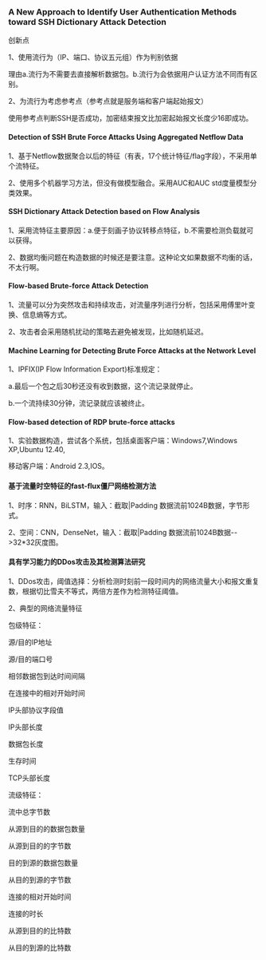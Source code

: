 ### A New Approach to Identify User Authentication Methods toward SSH Dictionary Attack Detection

创新点

1、使用流行为（IP、端口、协议五元组）作为判别依据

理由a.流行为不需要去直接解析数据包。b.流行为会依据用户认证方法不同而有区别。

2、为流行为考虑参考点（参考点就是服务端和客户端起始报文）

使用参考点判断SSH是否成功，加密结束报文比加密起始报文长度少16即成功。



#### Detection of SSH Brute Force Attacks Using Aggregated Netflow Data

1、基于Netflow数据聚合以后的特征（有表，17个统计特征/flag字段），不采用单个流特征。

2、使用多个机器学习方法，但没有做模型融合。采用AUC和AUC std度量模型分类效果。



#### SSH Dictionary Attack Detection based on Flow Analysis

1、采用流特征主要原因：a.便于刻画子协议转移点特征，b.不需要检测负载就可以获得。

2、数据均衡问题在构造数据的时候还是要注意。这种论文如果数据不均衡的话，不太行啊。



#### Flow-based Brute-force Attack Detection

1、流量可以分为突然攻击和持续攻击，对流量序列进行分析，包括采用傅里叶变换、信息熵等方式。

2、攻击者会采用随机扰动的策略去避免被发现，比如随机延迟。



#### Machine Learning for Detecting Brute Force Attacks at the Network Level

1、IPFIX(IP Flow Information Export)标准规定：

a.最后一个包之后30秒还没有收到数据，这个流记录就停止。

b.一个流持续30分钟，流记录就应该被终止。



#### Flow-based detection of RDP brute-force attacks

1、实验数据构造，尝试各个系统，包括桌面客户端：Windows7,Windows XP,Ubuntu 12.40,

移动客户端：Android 2.3,IOS。



#### 基于流量时空特征的fast-flux僵尸网络检测方法

1、时序：RNN，BiLSTM，输入：截取|Padding 数据流前1024B数据，字节形式。

2、空间：CNN，DenseNet，输入：截取|Padding 数据流前1024B数据-->32*32灰度图。



#### 具有学习能力的DDos攻击及其检测算法研究

1、DDos攻击，阈值选择：分析检测时刻前一段时间内的网络流量大小和报文重复数，根据切比雪夫不等式，两倍方差作为检测特征阈值。

2、典型的网络流量特征



包级特征：

源/目的IP地址

源/目的端口号

相邻数据包到达时间间隔

在连接中的相对开始时间

IP头部协议字段值

IP头部长度

数据包长度

生存时间

TCP头部长度



流级特征：

流中总字节数

从源到目的的数据包数量

从源到目的的字节数

目的到源的数据包数量 

从目的到源的字节数

连接的相对开始时间

连接的时长

从源到目的的比特数

从目的到源的比特数

